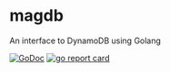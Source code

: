 # magdb
An interface to DynamoDB using Golang

[![GoDoc](https://godoc.org/github.com/Shopify/sarama?status.svg)](https://godoc.org/github.com/macadrich/magdb)
[![go report card](https://goreportcard.com/badge/github.com/macadrich/magdb "go report card")](https://goreportcard.com/report/github.com/macadrich/magdb)
